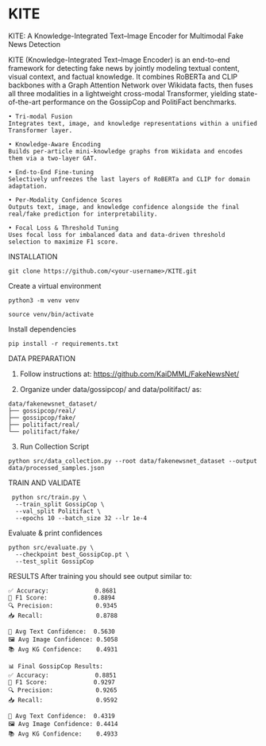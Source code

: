 # KITE
KITE: A Knowledge-Integrated Text–Image Encoder for Multimodal Fake News Detection

KITE (Knowledge-Integrated Text–Image Encoder) is an end-to-end framework for detecting fake news by jointly modeling textual content, visual context, and factual knowledge. It combines RoBERTa and CLIP backbones with a Graph Attention Network over Wikidata facts, then fuses all three modalities in a lightweight cross-modal Transformer, yielding state-of-the-art performance on the GossipCop and PolitiFact benchmarks.

	• Tri-modal Fusion
	Integrates text, image, and knowledge representations within a unified Transformer layer.

	• Knowledge-Aware Encoding
	Builds per-article mini-knowledge graphs from Wikidata and encodes them via a two-layer GAT.

	• End-to-End Fine-tuning
	Selectively unfreezes the last layers of RoBERTa and CLIP for domain adaptation.
 
	• Per-Modality Confidence Scores
	Outputs text, image, and knowledge confidence alongside the final real/fake prediction for interpretability.

	• Focal Loss & Threshold Tuning
	Uses focal loss for imbalanced data and data-driven threshold selection to maximize F1 score.

INSTALLATION

```git clone https://github.com/<your-username>/KITE.git```

Create a virtual environment

```python3 -m venv venv```

```source venv/bin/activate```

Install dependencies

```pip install -r requirements.txt```


DATA PREPARATION

1. Follow instructions at: https://github.com/KaiDMML/FakeNewsNet/

2. Organize under data/gossipcop/ and data/politifact/ as:
 ```  
data/fakenewsnet_dataset/
├── gossipcop/real/
├── gossipcop/fake/
├── politifact/real/
└── politifact/fake/
```
3. Run Collection Script

```python src/data_collection.py --root data/fakenewsnet_dataset --output data/processed_samples.json```



TRAIN AND VALIDATE


```
 python src/train.py \
  --train_split GossipCop \
  --val_split Politifact \
  --epochs 10 --batch_size 32 --lr 1e-4
```

Evaluate & print confidences

```
python src/evaluate.py \
  --checkpoint best_GossipCop.pt \
  --test_split GossipCop
```

RESULTS
After training you should see output similar to: 

```📊 Final PolitiFact Results:
✅ Accuracy:             0.8681
🎯 F1 Score:             0.8894
🔍 Precision:            0.9345
📥 Recall:               0.8788

📖 Avg Text Confidence:  0.5630
🖼️ Avg Image Confidence: 0.5058
📚 Avg KG Confidence:    0.4931

📊 Final GossipCop Results:
✅ Accuracy:             0.8851
🎯 F1 Score:             0.9297
🔍 Precision:            0.9265
📥 Recall:               0.9592

📖 Avg Text Confidence:  0.4319
🖼️ Avg Image Confidence: 0.4414
📚 Avg KG Confidence:    0.4933
```

